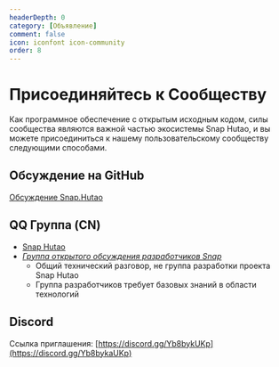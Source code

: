 ```yaml
---
headerDepth: 0
category: [Объявление]
comment: false
icon: iconfont icon-community
order: 8
---
```


# Присоединяйтесь к Сообществу

Как программное обеспечение с открытым исходным кодом, силы сообщества являются важной частью экосистемы Snap Hutao, и вы можете присоединиться к нашему пользовательскому сообществу следующими способами.

<!-- @include: star-request.md -->

## <HopeIcon icon="iconfont icon-github" size="1.5rem" /> Обсуждение на GitHub

[Обсуждение Snap.Hutao](https://github.com/DGP-Studio/Snap.Hutao/discussions)

## <HopeIcon icon="iconfont icon-qq" size="1.5rem" color="rgb(0,126,198)" /> QQ Группа (CN)

- [Snap Hutao](https://qm.qq.com/q/WJKykrY9W)
- [_Группа открытого обсуждения разработчиков Snap_](http://qm.qq.com/cgi-bin/qm/qr?_wv=1027&k=XJPjE6ffuYPkZmXvujdP1ZDY2BqL8RDg&authKey=YHBYvW4KmPUpPjGwYwGduG7ZELhFIkd9QxLHuwBFmm4UvQH1ThWiv%2FKPgeckiqt4&noverify=0&group_code=982424236)
  - Общий технический разговор, не группа разработки проекта Snap Hutao
  - Группа разработчиков требует базовых знаний в области технологий

## <HopeIcon icon="iconfont icon-discord1" size="1.5rem" color="rgb(115,139,216)" /> Discord

Ссылка приглашения: [https://discord.gg/Yb8bykUKp](https://discord.gg/Yb8bykaUKp)
